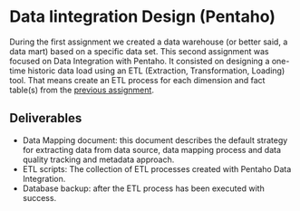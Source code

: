 # Data Iintegration Design (Pentaho)
During the first assignment we created a data warehouse (or better said, a data mart) based on a specific data set. This second assignment was focused on Data Integration with Pentaho. It consisted on designing a one-time historic data load using an ETL (Extraction, Transformation, Loading) tool. That means create an ETL process for each dimension and fact table(s) from the [previous assignment](https://github.com/Jonashellevang/IE_MBD_2020/tree/master/Data%20Warehouse%20Modelling%20(MySQL)).

## Deliverables
* Data Mapping document: this document describes the default strategy for extracting data from data source, data mapping process and data quality tracking and metadata approach.
* ETL scripts: The collection of ETL processes created with Pentaho Data Integration. 
* Database backup: after the ETL process has been executed with success.
